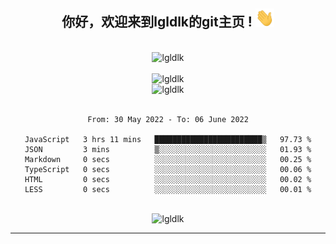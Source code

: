 <div align="center">
<h2> 你好，欢迎来到lgldlk的git主页 ! <img src="https://github.com/lgldlk/lgldlk/blob/main/gifs/Hi.gif" width="30px"></h2>
</div>

<div align="center">
 </br>
 <img src="http://aiitapp.cn:8091/?color=rgba(37,144,118,1)&shadowColor=rgba(12,16,20,1)&fontSize=120&&shadowOffsetX=9&shadowOffsetY=11" height="26px" alt="lgldlk" />
 </br>

   </br>
 <img src="https://github-readme-stats.vercel.app/api?username=lgldlk&show_icons=true&theme=gotham&locale=cn" alt="lgldlk" />
 

</br>

<img  src="http://github-readme-stats.vercel.app/api/top-langs/?username=lgldlk&show_icons=true&theme=gotham&locale=cn&layout=compact" alt="lgldlk"/>  
</br>
</br>

<!--START_SECTION:waka-->

```text
From: 30 May 2022 - To: 06 June 2022

JavaScript   3 hrs 11 mins   ████████████████████████▒   97.73 %
JSON         3 mins          ▒░░░░░░░░░░░░░░░░░░░░░░░░   01.93 %
Markdown     0 secs          ░░░░░░░░░░░░░░░░░░░░░░░░░   00.25 %
TypeScript   0 secs          ░░░░░░░░░░░░░░░░░░░░░░░░░   00.06 %
HTML         0 secs          ░░░░░░░░░░░░░░░░░░░░░░░░░   00.02 %
LESS         0 secs          ░░░░░░░░░░░░░░░░░░░░░░░░░   00.01 %
```

<!--END_SECTION:waka-->

 </br>
  <img src="https://visitor-badge.glitch.me/badge?page_id=lgldlk" alt="lgldlk" />

---

 

